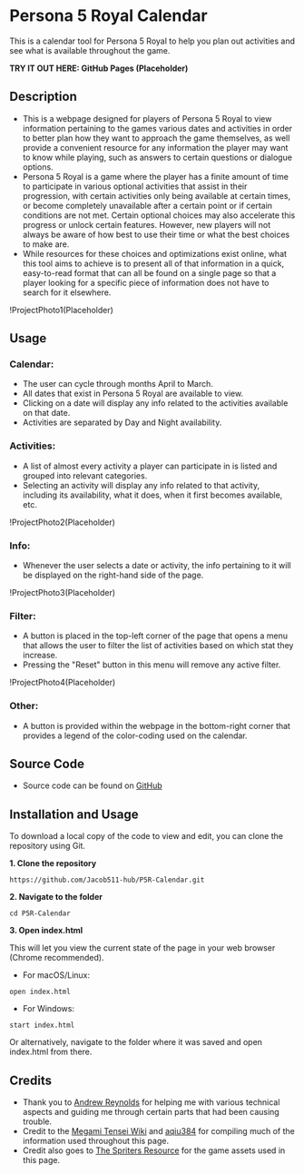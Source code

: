 # Persona 5 Royal Calendar

This is a calendar tool for Persona 5 Royal to help you plan out activities and see what is available throughout the game.

**TRY IT OUT HERE: GitHub Pages (Placeholder)**

## Description

- This is a webpage designed for players of Persona 5 Royal to view information pertaining to the games various dates and activities in order to better plan how they want to approach the game themselves, as well provide a convenient resource for any information the player may want to know while playing, such as answers to certain questions or dialogue options.
- Persona 5 Royal is a game where the player has a finite amount of time to participate in various optional activities that assist in their progression, with certain activities only being available at certain times, or become completely unavailable after a certain point or if certain conditions are not met. Certain optional choices may also accelerate this progress or unlock certain features. However, new players will not always be aware of how best to use their time or what the best choices to make are.
- While resources for these choices and optimizations exist online, what this tool aims to achieve is to present all of that information in a quick, easy-to-read format that can all be found on a single page so that a player looking for a specific piece of information does not have to search for it elsewhere.

!ProjectPhoto1(Placeholder)

## Usage

### Calendar:
- The user can cycle through months April to March.
- All dates that exist in Persona 5 Royal are available to view.
- Clicking on a date will display any info related to the activities available on that date.
- Activities are separated by Day and Night availability.

### Activities:
- A list of almost every activity a player can participate in is listed and grouped into relevant categories.
- Selecting an activity will display any info related to that activity, including its availability, what it does, when it first becomes available, etc.

!ProjectPhoto2(Placeholder)

### Info:
- Whenever the user selects a date or activity, the info pertaining to it will be displayed on the right-hand side of the page.

!ProjectPhoto3(Placeholder)

### Filter:
- A button is placed in the top-left corner of the page that opens a menu that allows the user to filter the list of activities based on which stat they increase.
- Pressing the "Reset" button in this menu will remove any active filter.

!ProjectPhoto4(Placeholder)

### Other:
- A button is provided within the webpage in the bottom-right corner that provides a legend of the color-coding used on the calendar.

## Source Code

- Source code can be found on [GitHub](https://github.com/Jacob511-hub/P5R-Calendar)

## Installation and Usage

To download a local copy of the code to view and edit, you can clone the repository using Git.

**1. Clone the repository**
```
https://github.com/Jacob511-hub/P5R-Calendar.git
```
**2. Navigate to the folder**
```
cd P5R-Calendar
```
**3. Open index.html**

This will let you view the current state of the page in your web browser (Chrome recommended).
- For macOS/Linux:
```
open index.html
```
- For Windows:
```
start index.html
```
Or alternatively, navigate to the folder where it was saved and open index.html from there.

## Credits

- Thank you to [Andrew Reynolds](https://github.com/apreynolds1989) for helping me with various technical aspects and guiding me through certain parts that had been causing trouble.
- Credit to the [Megami Tensei Wiki](https://megamitensei.fandom.com/wiki/Megami_Tensei_Wiki) and [aqiu384](https://aqiu384.github.io/) for compiling much of the information used throughout this page.
- Credit also goes to [The Spriters Resource](https://www.spriters-resource.com/playstation_3/persona5/) for the game assets used in this page.
